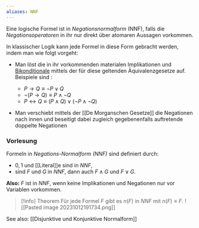 ```yaml
---
aliases: NNF
---
```

Eine logische Formel ist in *Negationsnormalform* (NNF), falls die *Negationsoperatoren* in ihr nur direkt über atomaren Aussagen vorkommen.

In klassischer Logik kann jede Formel in diese Form gebracht werden, indem man wie folgt vorgeht:

- Man löst die in ihr vorkommenden materialen Implikationen und [Bikonditionale](https://de.wikipedia.org/wiki/Bikonditional "Bikonditional") mittels der für diese geltenden Äquivalenzgesetze auf. Beispiele sind :
    - $P → Q ≡ ¬ P ∨ Q$
    - $¬ ( P → Q ) ≡ P ∧ ¬ Q$ 
    - $P ↔ Q ≡ ( P ∧ Q ) ∨ ( ¬ P ∧ ¬ Q )$ 

- Man verschiebt mittels der [[De Morganschen Gesetze]] die Negationen nach innen und beseitigt dabei zugleich gegebenenfalls auftretende doppelte Negationen
### Vorlesung
Formeln in *Negations-Normalform (NNF)* sind definiert durch:

- $0, 1$ und [[Literal]]e sind in *NNF*, 
- sind $F$ und $G$ in *NNF*, dann auch $F ∧ G$ und $F ∨ G$. 

**Also:** $F$ ist in *NNF*, wenn keine Implikationen und Negationen nur vor Variablen vorkommen.

>[!info] Theorem 
>Für jede Formel $F$ gibt es $n(F)$  in *NNF* mit $n(F) ≡ F$.
![[Pasted image 20231012191734.png]]

See also: [[Disjunktive und Konjunktive Normalform]]
